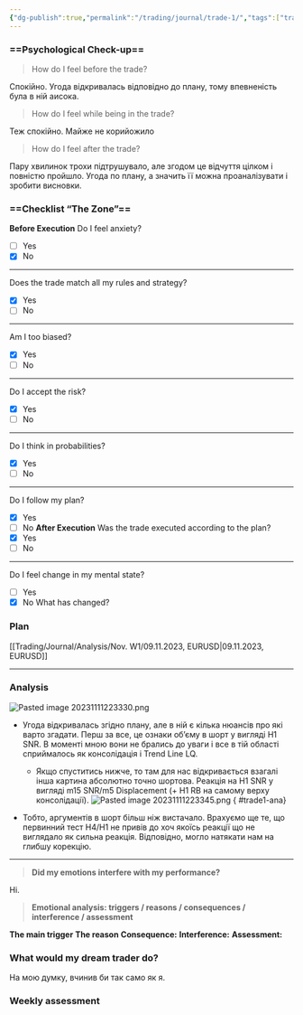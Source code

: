 ```yaml
---
{"dg-publish":true,"permalink":"/trading/journal/trade-1/","tags":["trading"]}
---
```


### ==Psychological Check-up==

> How do I feel before the trade?

Спокійно. Угода відкривалась відповідно до плану, тому впевненість була в ній аисока.
> How do I feel while being in the trade?

Теж спокійно. Майже не корийожило
> How do I feel after the trade?

Пару хвилинок трохи підтрушувало, але згодом це відчуття цілком і повністю пройшло. Угода по плану, а значить її можна проаналізувати і зробити висновки.
### ==Checklist “The Zone”==

**Before Execution**
Do I feel anxiety?
- [ ] Yes
- [x] No
---
Does the trade match all my rules and strategy?
- [x] Yes
- [ ] No
---
Am I too biased?
- [x] Yes
- [ ] No
---
Do I accept the risk?
- [x] Yes
- [ ] No
---
Do I think in probabilities?
- [x] Yes
- [ ] No
---
Do I follow my plan?
- [x] Yes
- [ ] No
**After Execution**
Was the trade executed according to the plan?
- [x] Yes
- [ ] No
---
Do I feel change in my mental state?
- [ ] Yes
- [x] No
What has changed?
### Plan
[[Trading/Journal/Analysis/Nov. W1/09.11.2023, EURUSD\|09.11.2023, EURUSD]]
___
### Analysis
![Pasted image 20231111223330.png](/img/user/Images/Pasted%20image%2020231111223330.png)
- Угода відкривалась згідно плану, але в ній є кілька нюансів про які варто згадати. Перш за все, це ознаки об’єму в шорт у вигляді H1 SNR. В моменті мною вони не брались до уваги і все в тій області сприймалось як консолідація і Trend Line LQ.
    - Якщо спуститись нижче, то там для нас відкривається взагалі інша картина абсолютно точно шортова. Реакція на H1 SNR у вигляді m15 SNR/m5 Displacement (+ H1 RB на самому верху консолідації).
![Pasted image 20231111223345.png](/img/user/Images/Pasted%20image%2020231111223345.png)
{ #trade1-ana}

- Тобто, аргументів в шорт більш ніж вистачало. Врахуємо ще те, що первинний тест H4/H1 не привів до хоч якоїсь реакції що не виглядало як сильна реакція. Відповідно, могло натякати нам на глибшу корекцію.
___
> **Did my emotions interfere with my performance?**

Ні.
> **Emotional analysis: triggers / reasons / consequences / interference / assessment**

**The main trigger**
**The reason**
**Consequence:**
**Interference:**
**Assessment:**
### What would my dream trader do?
На мою думку, вчинив би так само як я.
### Weekly assessment